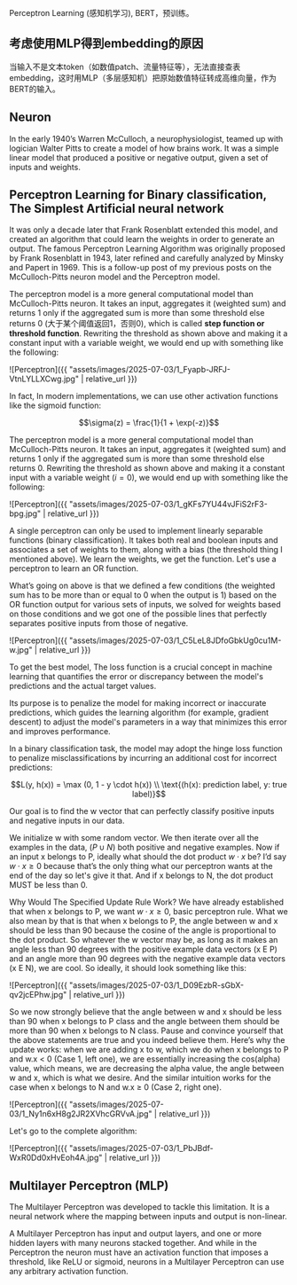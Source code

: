 Perceptron Learning (感知机学习), BERT，预训练。

## 考虑使用MLP得到embedding的原因

当输入不是文本token（如数值patch、流量特征等），无法直接查表embedding，这时用MLP（多层感知机）把原始数值特征转成高维向量，作为BERT的输入。

## Neuron

In the early 1940’s Warren McCulloch, a neurophysiologist, teamed up with logician Walter Pitts to create a model of how brains work. It was a simple linear model that produced a positive or negative output, given a set of inputs and weights.

## Perceptron Learning for Binary classification, The Simplest Artificial neural network

It was only a decade later that Frank Rosenblatt extended this model, and created an algorithm that could learn the weights in order to generate an output. The famous Perceptron Learning Algorithm was originally proposed by Frank Rosenblatt in 1943, later refined and carefully analyzed by Minsky and Papert in 1969. This is a follow-up post of my previous posts on the McCulloch-Pitts neuron model and the Perceptron model.

The perceptron model is a more general computational model than McCulloch-Pitts neuron. It takes an input, aggregates it (weighted sum) and returns 1 only if the aggregated sum is more than some threshold else returns 0 (大于某个阈值返回1，否则0), which is called **step function or threshold function**. Rewriting the threshold as shown above and making it a constant input with a variable weight, we would end up with something like the following:

![Perceptron]({{ "assets/images/2025-07-03/1_Fyapb-JRFJ-VtnLYLLXCwg.jpg" | relative_url }})

In fact, In modern implementations, we can use other activation functions like the sigmoid function:

$$\sigma(z) = \frac{1}{1 + \exp(-z)}$$

The perceptron model is a more general computational model than McCulloch-Pitts neuron. It takes an input, aggregates it (weighted sum) and returns 1 only if the aggregated sum is more than some threshold else returns 0. Rewriting the threshold as shown above and making it a constant input with a variable weight ($i = 0$), we would end up with something like the following:

![Perceptron]({{ "assets/images/2025-07-03/1_gKFs7YU44vJFiS2rF3-bpg.jpg" | relative_url }})

A single perceptron can only be used to implement linearly separable functions (binary classification). It takes both real and boolean inputs and associates a set of weights to them, along with a bias (the threshold thing I mentioned above). We learn the weights, we get the function. Let's use a perceptron to learn an OR function.

What’s going on above is that we defined a few conditions (the weighted sum has to be more than or equal to 0 when the output is 1) based on the OR function output for various sets of inputs, we solved for weights based on those conditions and we got one of the possible lines that perfectly separates positive inputs from those of negative.

![Perceptron]({{ "assets/images/2025-07-03/1_C5LeL8JDfoGbkUg0cu1M-w.jpg" | relative_url }})

To get the best model, The loss function is a crucial concept in machine learning that quantifies the error or discrepancy between the model's predictions and the actual target values.

Its purpose is to penalize the model for making incorrect or inaccurate predictions, which guides the learning algorithm (for example, gradient descent) to adjust the model's parameters in a way that minimizes this error and improves performance.

In a binary classification task, the model may adopt the hinge loss function to penalize misclassifications by incurring an additional cost for incorrect predictions:

$$L(y, h(x)) = \max (0, 1 - y \cdot h(x)) \\
\text{(h(x): prediction label, y: true label)}$$

Our goal is to find the w vector that can perfectly classify positive inputs and negative inputs in our data. 

We initialize w with some random vector. We then iterate over all the examples in the data, ($P \cup N$) both positive and negative examples. Now if an input x belongs to P, ideally what should the dot product $w \cdot x$ be? I’d say $w \cdot x \geq 0$ because that’s the only thing what our perceptron wants at the end of the day so let's give it that. And if x belongs to N, the dot product MUST be less than 0. 

Why Would The Specified Update Rule Work? We have already established that when x belongs to P, we want $w \cdot x \geq 0$, basic perceptron rule. What we also mean by that is that when x belongs to P, the angle between w and x should be less than 90 because the cosine of the angle is proportional to the dot product. So whatever the w vector may be, as long as it makes an angle less than 90 degrees with the positive example data vectors (x E P) and an angle more than 90 degrees with the negative example data vectors (x E N), we are cool. So ideally, it should look something like this:

![Perceptron]({{ "assets/images/2025-07-03/1_D09EzbR-sGbX-qv2jcEPhw.jpg" | relative_url }})

So we now strongly believe that the angle between w and x should be less than 90 when x belongs to P class and the angle between them should be more than 90 when x belongs to N class. Pause and convince yourself that the above statements are true and you indeed believe them. Here’s why the update works: when we are adding x to w, which we do when x belongs to P and w.x < 0 (Case 1, left one), we are essentially increasing the cos(alpha) value, which means, we are decreasing the alpha value, the angle between w and x, which is what we desire. And the similar intuition works for the case when x belongs to N and w.x ≥ 0 (Case 2, right one).

![Perceptron]({{ "assets/images/2025-07-03/1_Ny1n6xH8g2JR2XVhcGRVvA.jpg" | relative_url }})

Let's go to the complete algorithm:
 
![Perceptron]({{ "assets/images/2025-07-03/1_PbJBdf-WxR0Dd0xHvEoh4A.jpg" | relative_url }})

## Multilayer Perceptron (MLP)

The Multilayer Perceptron was developed to tackle this limitation. It is a neural network where the mapping between inputs and output is non-linear.

A Multilayer Perceptron has input and output layers, and one or more hidden layers with many neurons stacked together. And while in the Perceptron the neuron must have an activation function that imposes a threshold, like ReLU or sigmoid, neurons in a Multilayer Perceptron can use any arbitrary activation function.